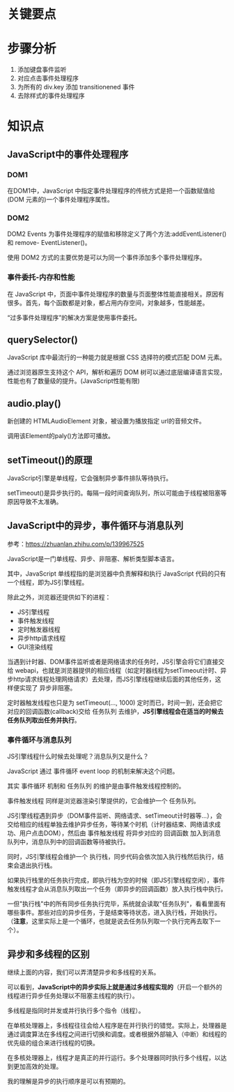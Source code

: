 # 关键要点

# 步骤分析
1. 添加键盘事件监听
2. 对应点击事件处理程序
3. 为所有的 div.key 添加 transitionened 事件
4. 去除样式的事件处理程序

# 知识点

## JavaScript中的事件处理程序
### DOM1
在DOM1中，JavaScript 中指定事件处理程序的传统方式是把一个函数赋值给(DOM 元素的)一个事件处理程序属性。

### DOM2
DOM2 Events 为事件处理程序的赋值和移除定义了两个方法:addEventListener()和 remove- EventListener()。

使用 DOM2 方式的主要优势是可以为同一个事件添加多个事件处理程序。
### 事件委托-内存和性能
在 JavaScript 中，页面中事件处理程序的数量与页面整体性能直接相关。原因有很多。首先，每个函数都是对象，都占用内存空间，对象越多，性能越差。

“过多事件处理程序”的解决方案是使用事件委托。

## querySelector()
JavaScript 库中最流行的一种能力就是根据 CSS 选择符的模式匹配 DOM 元素。

通过浏览器原生支持这个 API，解析和遍历 DOM 树可以通过底层编译语言实现，性能也有了数量级的提升。(JavaScript性能有限)

## audio.play()
新创建的 HTMLAudioElement 对象，被设置为播放指定 url的音频文件。

调用该Element的paly()方法即可播放。

## setTimeout()的原理
JavaScript引擎是单线程，它会强制异步事件排队等待执行。

setTimeout()是异步执行的。每隔一段时间查询队列，所以可能由于线程被阻塞等原因导致不太准确。

## JavaScript中的异步，事件循环与消息队列

参考：https://zhuanlan.zhihu.com/p/139967525

JavaScript是一门单线程、异步、非阻塞、解析类型脚本语言。

其中，JavaScript 单线程指的是浏览器中负责解释和执行 JavaScript 代码的只有一个线程，即为JS引擎线程。

除此之外，浏览器还提供如下的进程：
* JS引擎线程
* 事件触发线程
* 定时触发器线程
* 异步http请求线程
* GUI渲染线程

当遇到计时器、DOM事件监听或者是网络请求的任务时，JS引擎会将它们直接交给 webapi，也就是浏览器提供的相应线程（如定时器线程为setTimeout计时、异步http请求线程处理网络请求）去处理，而JS引擎线程继续后面的其他任务，这样便实现了 异步非阻塞。

定时器触发线程也只是为 setTimeout(..., 1000) 定时而已，时间一到，还会把它对应的回调函数(callback)交给 任务队列 去维护，**JS引擎线程会在适当的时候去任务队列取出任务并执行**。

### 事件循环与消息队列
JS引擎线程什么时候去处理呢？消息队列又是什么？

JavaScript 通过 事件循环 event loop 的机制来解决这个问题。

其实 事件循环 机制和 任务队列 的维护是由事件触发线程控制的。

事件触发线程 同样是浏览器渲染引擎提供的，它会维护一个 任务队列。

JS引擎线程遇到异步（DOM事件监听、网络请求、setTimeout计时器等...），会交给相应的线程单独去维护异步任务，等待某个时机（计时器结束、网络请求成功、用户点击DOM），然后由 事件触发线程 将异步对应的 回调函数 加入到消息队列中，消息队列中的回调函数等待被执行。

同时，JS引擎线程会维护一个 执行栈，同步代码会依次加入执行栈然后执行，结束会退出执行栈。

如果执行栈里的任务执行完成，即执行栈为空的时候（即JS引擎线程空闲），事件触发线程才会从消息队列取出一个任务（即异步的回调函数）放入执行栈中执行。

一但"执行栈"中的所有同步任务执行完毕，系统就会读取"任务队列"，看看里面有哪些事件。那些对应的异步任务，于是结束等待状态，进入执行栈，开始执行。（**注意**，这里实际上是一个循环，也就是说去任务队列取一个执行完再去取下一个）。

## 异步和多线程的区别
继续上面的内容，我们可以弄清楚异步和多线程的关系。

可以看到，**JavaScript中的异步实际上就是通过多线程实现的**（开启一个额外的线程进行异步任务处理以不阻塞主线程的执行）。

多线程是指同时并发或并行执行多个指令（线程）。

在单核处理器上，多线程往往会给人程序是在并行执行的错觉。实际上，处理器是通过调度算法在多线程之间进行切换和调度。或者根据外部输入（中断）和线程的优先级的组合来进行线程的切换。

在多核处理器上，线程才是真正的并行运行。多个处理器同时执行多个线程，以达到更加高效的处理。

我的理解是异步的执行顺序是可以有预期的。